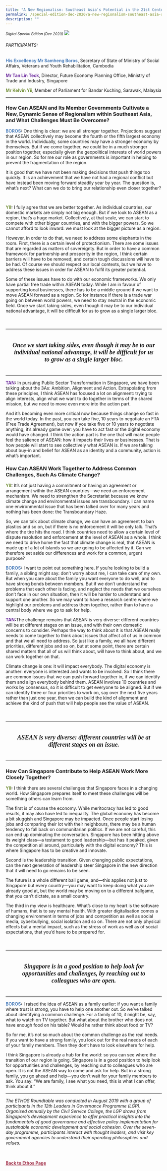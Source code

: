 ```yaml
---
title: "A New Regionalism: Southeast Asia’s Potential in the 21st Century"
permalink: /special-edition-dec-2020/a-new-regionalism-southeast-asia-s-potential-in-the-21st-century/
description: ""
---
```

<style>

.back a
{
	color: #9f2943;
	font-weight: bold;
}

#banner img
{
	width:100%;
}
	
.author
{
border-bottom: 1px solid black;
margin-top:40px;
padding-bottom:30px;
border-top: 1px solid black;	

}

.author p {
	font-size: 0.9em;
	line-height:24px !important;
	}	

.break
{
   border-top: 1px solid  black;
   border-bottom: 1px solid black;
	 padding:20px;
	text-align:center;
	margin-top:50px;
}
	
.break1
{
font-family: Georgia;
	font-size:20px;
	font-style: italic;
	font-weight: bold;
}

.boxheader {
	color: white !important;
	}	

.containerbox {
	background-color: #eceedb;
	border-radius: 10px;
	padding: 5%;
	margin-top: 5%;
	
	}	

li {
	font-size: 15px !important;
	
	}	

</style>

<em><small>Digital Special Edition (Dec 2020)</small></em>
<img src="/images/Landing_Banner_Images/banner_roundtable.jpg">



<h6>PARTICIPANTS:</h6>

<p class="small-text"><strong><span style="color: #4f81bd;">His Excellency Mr Samheng Boros</span></strong>, Secretary of State of Ministry of Social Affairs, Veterans and Youth Rehabilitation, Cambodia</p>

<p class="small-text"><strong><span style="color: #7030a0;">Mr Tan Lin Teck</span></strong>, Director, Future Economy Planning Office, Ministry of Trade and Industry, Singapore</p>

<p class="small-text"><strong><span style="color: #76923c;">Mr Kelvin Yii</span></strong>, Member of Parliament for Bandar Kuching, Sarawak, Malaysia</p>

<hr>

<h3>How Can ASEAN and Its  Member Governments Cultivate a New, Dynamic Sense of Regionalism within Southeast Asia, and What Challenges Must Be Overcome?</h3>

<p><span class="ms-rteForeColor-10"><strong><span style="color: #4f81bd;">BOROS</span>:</strong></span> One thing is clear: we are all stronger together. Projections suggest that ASEAN collectively may become the fourth or the fifth largest economy in the world. Individually, some countries may have
a stronger economy by themselves. But if we come together, we could be in a much stronger position together, especially given the geopolitical interests of world powers in our region. So for me our role as governments is important in helping to prevent the fragmentation of the region.</p>

<p>It is good that we have not been making decisions that push things too quickly. It is an achievement that we have not had a regional conflict but have instead been moving forward steadily year by year.  The question is, what’s next? What can we do to bring our relationship even closer together?</p>

<p>&nbsp;</p>

<p><span class="ms-rteForeColor-10"><strong><span style="color: #76923c;">YII</span>:</strong> I fully agree that we are better together. As individual countries, our domestic markets are simply not big enough. But if we look to ASEAN as a region, that’s a huge market. Collectively, at that scale, we can start to compete with other bigger countries, and with the bigger powers. So we cannot afford to look inward: we must look at the bigger picture as a region. </span></p>

<p>However, in order to do that, we need to address some elephants in the room. First, there is a certain level of protectionism. There are some issues that are regarded as matters of sovereignty. But in order to have a common framework for partnership and prosperity in the region, I think certain barriers will have to be removed, and certain tough discussions will have to be had. Of course we should respect our local contexts, but we have to address these issues in order for ASEAN to fulfil its greater potential.</p>

<p>Some of these issues have to do with our economic frameworks. We only have partial free trade within ASEAN today. While I am in favour of supporting local businesses, there has to be a middle ground if we want to move ASEAN forward as a region. So for instance if there is a trade war going on between world powers, we need to stay neutral in the economic field. Once we start taking sides, even though it may be to our individual national advantage, it will be difficult for us to grow as a single larger bloc.</p>

<div class="break">

<p class="break1">
Once we start taking sides, even though it may be to our individual national advantage, it will be difficult for us to grow as a single larger bloc.
</p>

</div>

<p><span class="ms-rteForeColor-10"><strong><span style="color: #7030a0;">TAN</span>:</strong> In pursuing Public Sector Transformation in Singapore, we have been talking about the 3As: Ambition, Alignment and Action. Extrapolating from these principles, I think ASEAN has focused a lot on alignment: trying to align interests, align what we want to do together in terms of the shared mission, but we need to move even more into the action part.</span></p>

<p>And it’s becoming even more critical now because things change so fast in the world today. In the past, you can take five, 10 years to negotiate an FTA (Free Trade Agreement), but now if you take five or 10 years to negotiate anything, it’s already game over: you have to act fast or the digital economy would have changed. I think the action part is the one that will make people feel the salience of ASEAN: how it impacts their lives or businesses. That is how people will start to see collectively what ASEAN is. If we are talking about buy-in and belief for ASEAN as an identity and a community, action is what’s important. </p>

<h3>How Can ASEAN Work Together to Address Common Challenges, Such As Climate Change?</h3>

<p><span class="ms-rteForeColor-10"><strong><span style="color: #76923c;">YII</span>:</strong> It’s not just having a commitment or having an agreement or arrangement within the ASEAN countries—we need an enforcement mechanism. We need to strengthen the Secretariat because we know climate change and environmental issues are transboundary. I can name one environmental issue that has been talked over for many years and nothing has been done: the Transboundary Haze.</span></p>

<p>So, we can talk about climate change, we can have an agreement to ban plastics and so on, but if there is no enforcement it will be only talk. That’s where the tire hits the road. I think countries need to allow a certain level of dispute resolution and enforcement at the level of ASEAN as a whole. I think we need to drive home the fact that climate change is real, that ASEAN is made up of a lot of islands so we are going to be affected by it. Can we therefore set aside our differences and work for
a common, urgent purpose?</p>

<p><span class="ms-rteForeColor-10"><strong><span style="color: #4f81bd;">BOROS</span>:</strong></span> I want to point out something here. If you’re looking to build a family,
a sibling might say: don’t worry about me, I can take care of my own. But when you care about the family you want everyone to do well, and to have strong bonds between members. But if we don’t understand the problems that each other is facing, and neglect the needs that we ourselves don’t face in our own situation, then it will be harder to understand and support one another. So we may want to have a research centre where we highlight our problems and address them together, rather than to have a central body where we go to ask for help.</p>

<p><span class="ms-rteForeColor-10"><strong><span style="color: #7030a0;">TAN</span>:</strong>The challenge remains that ASEAN is very diverse: different countries will be at different stages on an issue, and with their own domestic concerns to consider. Perhaps the way to think about it is that ASEAN really needs to come together to think about issues that affect all of us in common and that we all need to address. So just like a family, we all have different priorities, different jobs and so on, but at some point, there are certain shared matters that all of us will think about, will have to think about, and we can work together on that.</span></p>

<p>Climate change is one: it will impact everybody. The digital economy is another: everyone is interested and wants to be involved. So I think there are common issues that we can push forward together in, if we can identify them and align everybody behind them. ASEAN involves 10 countries and works by consensus, so it is difficult to get everyone to be aligned. But if we can identify three or four priorities to work on, say over the next five years rather than just one year, then we can build the kind of alignment and achieve the kind of push that will help people see the value of ASEAN.</p>

<div class="break">

<p class="break1">
ASEAN is very diverse: different countries will be at different stages  on an issue.
</p>

</div>

<h3>How Can Singapore Contribute to Help ASEAN Work More Closely Together?</h3>

<p><span class="ms-rteForeColor-10"><strong><span style="color: #76923c;">YII</span>:</strong></span> I think there are several challenges that Singapore faces in a changing world. How Singapore prepares itself to meet these challenges will be something others can learn from. </p>

<p>The first is of course the economy. While meritocracy has led to good results, it may also have led to inequality. The global economy has become a bit sluggish and Singapore may be impacted. Once people start losing jobs and comparing their lot with their neighbours, there may be a human tendency to fall back on communitarian politics. If we are not careful, this can end up dominating the conversation. Singapore has been hitting above its weight class—a testament to good leadership—but has it peaked, given the competition all around, particularly with the digital economy? This is where Singapore has to be creative and innovate. </p>

<p>Second is the leadership transition. Given changing public expectations, can the next generation of leadership steer Singapore in the new direction that it will need to go remains to be seen.</p>

<p>The future is a whole different ball game, and—this applies not just to Singapore but every country—you may want to keep doing what you are already good at, but the world may be moving on to a different ballgame, that you can’t dictate, as a small country.</p>

<p>The third in my view is healthcare. What’s close to my heart is the software of humans, that is to say mental health. With greater digitalisation comes a changing environment in terms of jobs and competition as well as social media, cyberbullying, social isolation and so on. There are not only physical effects but a mental impact, such as the stress of work as well as of social expectations, that you’d have to be prepared for.</p>

<div class="break">

<p class="break1">
Singapore is in a good position to help look for opportunities and challenges, by reaching out  to colleagues who are open.
</p>

</div>

<p><span class="ms-rteForeColor-10"><strong><span style="color: #4f81bd;">BOROS</span>:</strong></span> I raised the idea of ASEAN as a family earlier: if you want a family where trust is strong, you have to help one another out. So we’ve talked about identifying a common challenge. For a family of 10, it might be, say, what to watch on TV together. But what about the brother who does not have enough food on his table? Would he rather think about food or TV?</p>

<p>So for me, it’s not so much about the common challenge as the real needs.
If you want to have a strong family, you look out for the real needs of each of your family members. Then they don’t have to look elsewhere for help.</p>

<p>I think Singapore is already a hub for the world: so you can see where the transition of our region is going. Singapore is in a good position to help look for opportunities and challenges, by reaching out to colleagues who are open. It is not the ASEAN way to come and ask for help. But in a strong family, you go ahead and help—you don’t wait for your family members to ask. You say: “We are family, I see what you need, this is what I can offer, think about it.”</p>

<hr>

<p class="small-text"><em>The ETHOS Roundtable was conducted in August 2019 with a group of participants in the 12th Leaders in Governance Programme (LGP). Organised annually by the Civil Service College, the LGP draws from Singapore’s development experience to offer practical insights into the fundamentals of good governance and effective policy implementation for sustainable economic development and social cohesion. Over the seven-day programme, participants interact with thought leaders, and visit key government agencies to understand their operating philosophies and values.</em></p>







<br>
<br>	
<div class="back">
<a href="/ethos/">Back to Ethos Page</a>	
</div>